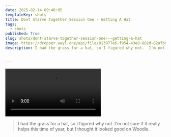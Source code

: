 ```yaml
---
date: 2025-02-14 09:40:05
templateKey: shots
title: Dont Starve Together Session One - Getting A Hat
tags:
  - shots
published: True
slug: shots/dont-starve-together-session-one---getting-a-hat
image: https://dropper.wayl.one/api/file/813977e6-f954-43e8-882d-82afb66814d6.mp4
description: I had the grass for a hat, so I figured why not.  I'm not sure if  it really helps this time of year, but I thought it looked good on Woodie.


---
```


![Dont Starve Together session one - Getting a Hat](https://dropper.wayl.one/api/file/813977e6-f954-43e8-882d-82afb66814d6.mp4)

> I had the grass for a hat, so I figured why not.  I'm not sure if  it really helps this time of year, but I thought it looked good on Woodie.


